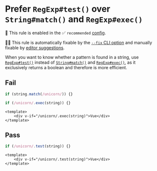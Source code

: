 # Prefer `RegExp#test()` over `String#match()` and `RegExp#exec()`

💼 This rule is enabled in the ✅ `recommended` [config](https://github.com/sindresorhus/eslint-plugin-unicorn#recommended-config).

🔧💡 This rule is automatically fixable by the [`--fix` CLI option](https://eslint.org/docs/latest/user-guide/command-line-interface#--fix) and manually fixable by [editor suggestions](https://eslint.org/docs/latest/use/core-concepts#rule-suggestions).

<!-- end auto-generated rule header -->
<!-- Do not manually modify this header. Run: `npm run fix:eslint-docs` -->

When you want to know whether a pattern is found in a string, use [`RegExp#test()`](https://developer.mozilla.org/en-US/docs/Web/JavaScript/Reference/Global_Objects/RegExp/test) instead of [`String#match()`](https://developer.mozilla.org/en-US/docs/Web/JavaScript/Reference/Global_Objects/String/match) and [`RegExp#exec()`](https://developer.mozilla.org/en-US/docs/Web/JavaScript/Reference/Global_Objects/RegExp/exec), as it exclusively returns a boolean and therefore is more efficient.

## Fail

```js
if (string.match(/unicorn/)) {}
```

```js
if (/unicorn/.exec(string)) {}
```

```vue
<template>
	<div v-if="/unicorn/.exec(string)">Vue</div>
</template>
```

## Pass

```js
if (/unicorn/.test(string)) {}
```

```vue
<template>
	<div v-if="/unicorn/.test(string)">Vue</div>
</template>
```
